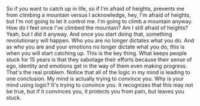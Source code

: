  So if you want to catch up in life, so if I'm afraid of heights, prevents me from climbing a mountain versus I acknowledge, hey, I'm afraid of heights, but I'm not going to let it control me. I'm going to climb a mountain anyway. How do I feel once I've climbed the mountain? Am I still afraid of heights? Yeah, but I did it anyway. And once you start doing that, something revolutionary will happen. Who you are no longer dictates what you do. And as who you are and your emotions no longer dictate what you do, this is when you will start catching up. This is the key thing. What keeps people stuck for 15 years is that they sabotage their efforts because their sense of ego, identity and emotions get in the way of them even making progress. That's the real problem. Notice that all of the logic in my mind is leading to one conclusion. My mind is actually trying to convince you. Why is your mind using logic? It's trying to convince you. It recognizes that this may not be true, but if it convinces you, it protects you from pain, but leaves you stuck.